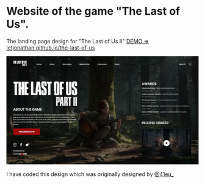 # Website of the game "The Last of Us".
The landing page design for "The Last of Us II" [DEMO => letjonathan.github.io/the-last-of-us](https://letjonathan.github.io/thelastofus)

![](./img/capture.jpg)

I have coded this design which was originally designed by [@41eu_](https://www.instagram.com/41eu_/)